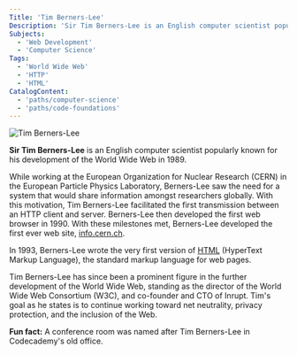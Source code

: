 ```yaml
---
Title: 'Tim Berners-Lee'
Description: 'Sir Tim Berners-Lee is an English computer scientist popularly known for his development of the World Wide Web in 1989.'
Subjects:
  - 'Web Development'
  - 'Computer Science'
Tags:
  - 'World Wide Web'
  - 'HTTP'
  - 'HTML'
CatalogContent:
  - 'paths/computer-science'
  - 'paths/code-foundations'
---
```


![Tim Berners-Lee](https://raw.githubusercontent.com/Codecademy/docs/main/media/tim_berners_lee.png)

**Sir Tim Berners-Lee** is an English computer scientist popularly known for his development of the World Wide Web in 1989.

While working at the European Organization for Nuclear Research (CERN) in the European Particle Physics Laboratory, Berners-Lee saw the need for a system that would share information amongst researchers globally. With this motivation, Tim Berners-Lee facilitated the first transmission between an HTTP client and server. Berners-Lee then developed the first web browser in 1990. With these milestones met, Berners-Lee developed the first ever web site, [info.cern.ch](info.cern.ch).

In 1993, Berners-Lee wrote the very first version of [HTML](https://www.codecademy.com/resources/docs/html) (HyperText Markup Language), the standard markup language for web pages.

Tim Berners-Lee has since been a prominent figure in the further development of the World Wide Web, standing as the director of the World Wide Web Consortium (W3C), and co-founder and CTO of Inrupt. Tim's goal as he states is to continue working toward net neutrality, privacy protection, and the inclusion of the Web.

**Fun fact:** A conference room was named after Tim Berners-Lee in Codecademy's old office.
